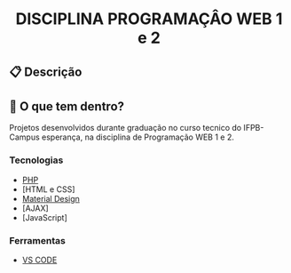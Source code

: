 <h1 align="center">
  DISCIPLINA PROGRAMAÇÂO WEB 1 e 2
</h1>


## :clipboard: Descrição


## 🧐 O que tem dentro?
Projetos desenvolvidos durante graduação no curso tecnico do IFPB-Campus esperança, na disciplina de Programação WEB 1 e 2.

### Tecnologias
- [PHP](https://www.php.net)
- [HTML e CSS]
- [Material Design](https://material.io/design)
- [AJAX]
- [JavaScript]

### Ferramentas 
- [VS CODE](https://code.visualstudio.com)


